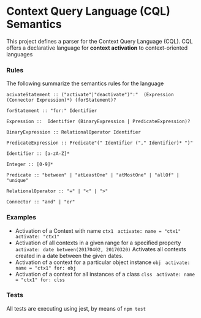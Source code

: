 # Context Query Language (CQL) Semantics #

This project defines a parser for the Context Query Language (CQL). CQL offers a declarative language for __context activation__ to context-oriented languages


### Rules
The following summarize the semantics rules for the language
~~~~
acivateStatement :: ("activate"|"deactivate")":"  (Expression (Connector Expression)*) (forStatement)?

forStatement :: "for:" Identifier

Expression ::  Identifier (BinaryExpression | PredicateExpression)?

BinaryExpression :: RelationalOperator Identifier

PredicateExpression :: Predicate"(" Identifier ("," Identifier)* ")"

Identifier :: [a-zA-Z]*

Integer :: [0-9]*

Predicate :: "between" | "atLeastOne" | "atMostOne" | "allOf" | "unique"

RelationalOperator :: "=" | "<" | ">"

Connector :: "and" | "or"  
~~~~


### Examples

- Activation of a Context with name `ctx1`
` activate: name = "ctx1"`
` activate: "ctx1"`
- Activation of all contexts in a given range for a specified property
`activate: date between(20170402, 20170320)`
Activates all contexts created in a date between the given dates.
- Activation of a context for a particular object instance `obj`
` activate: name = "ctx1" for: obj`
- Activation of a context for all instances of a class `clss`
` activate: name = "ctx1" for: clss`


### Tests
All tests are executing using jest, by means of `npm test`
